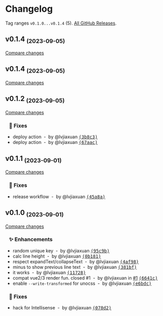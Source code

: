 # Changelog

Tag ranges `v0.1.0...v0.1.4` (5). [All GitHub Releases](https://github.com/lvjiaxuan/vue-text-collapse/releases).

## v0.1.4 <sub>(2023-09-05)</sub>
[Compare changes](https://github.com/lvjiaxuan/vue-text-collapse/compare/v0.1.3...v0.1.4)

## v0.1.4 <sub>(2023-09-05)</sub>
[Compare changes](https://github.com/lvjiaxuan/vue-text-collapse/compare/v0.1.2...v0.1.4)

## v0.1.2 <sub>(2023-09-05)</sub>
[Compare changes](https://github.com/lvjiaxuan/vue-text-collapse/compare/v0.1.1...v0.1.2)

### &nbsp;&nbsp;&nbsp;🐛 Fixes

- deploy action &nbsp;-&nbsp; by @lvjiaxuan [<samp>(3b8c3)</samp>](https://github.com/lvjiaxuan/vue-text-collapse/commit/3b8c3bf)
- deploy action &nbsp;-&nbsp; by @lvjiaxuan [<samp>(67aac)</samp>](https://github.com/lvjiaxuan/vue-text-collapse/commit/67aacc9)

## v0.1.1 <sub>(2023-09-01)</sub>
[Compare changes](https://github.com/lvjiaxuan/vue-text-collapse/compare/v0.1.0...v0.1.1)

### &nbsp;&nbsp;&nbsp;🐛 Fixes

- release workflow &nbsp;-&nbsp; by @lvjiaxuan [<samp>(45a8a)</samp>](https://github.com/lvjiaxuan/vue-text-collapse/commit/45a8a9a)

## v0.1.0 <sub>(2023-09-01)</sub>
[Compare changes](https://github.com/lvjiaxuan/vue-text-collapse/compare/...v0.1.0)

### &nbsp;&nbsp;&nbsp;✨ Enhancements

- random unique key &nbsp;-&nbsp; by @lvjiaxuan [<samp>(95c9b)</samp>](https://github.com/lvjiaxuan/vue-text-collapse/commit/95c9b4f)
- calc line height &nbsp;-&nbsp; by @lvjiaxuan [<samp>(0b181)</samp>](https://github.com/lvjiaxuan/vue-text-collapse/commit/0b181bf)
- respect expandText/collapseText &nbsp;-&nbsp; by @lvjiaxuan [<samp>(4af98)</samp>](https://github.com/lvjiaxuan/vue-text-collapse/commit/4af98a8)
- minus to show previous line text &nbsp;-&nbsp; by @lvjiaxuan [<samp>(381bf)</samp>](https://github.com/lvjiaxuan/vue-text-collapse/commit/381bfd9)
- it works &nbsp;-&nbsp; by @lvjiaxuan [<samp>(11728)</samp>](https://github.com/lvjiaxuan/vue-text-collapse/commit/11728e4)
- compat vue2/3 render fun. closed #1 &nbsp;-&nbsp; by @lvjiaxuan in [#1](https://github.com/lvjiaxuan/vue-text-collapse/issues/1) [<samp>(6641c)</samp>](https://github.com/lvjiaxuan/vue-text-collapse/commit/6641cbb)
- enable `--write-transformed` for unocss &nbsp;-&nbsp; by @lvjiaxuan [<samp>(e6bdc)</samp>](https://github.com/lvjiaxuan/vue-text-collapse/commit/e6bdc49)

### &nbsp;&nbsp;&nbsp;🐛 Fixes

- hack for Intellisense &nbsp;-&nbsp; by @lvjiaxuan [<samp>(078d2)</samp>](https://github.com/lvjiaxuan/vue-text-collapse/commit/078d2ed)